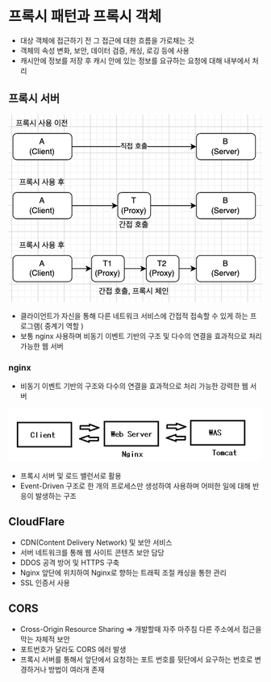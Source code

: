 # 프록시 패턴과 프록시 객체

- 대상 객체에 접근하기 전 그 접근에 대한 흐름을 가로채는 것
- 객체의 속성 변화, 보안, 데이터 검증, 캐싱, 로깅 등에 사용
- 캐시안에 정보를 저장 후 캐시 안에 있는 정보를 요규하는 요청에 대해 내부에서 처리

## 프록시 서버

![Proxy](image.png)

- 클라이언트가 자신을 통해 다른 네트워크 서비스에 간접적 접속할 수 있게 하는 프로그램( 중계기 역할 )
- 보통 nginx 사용하며 비동기 이벤트 기반의 구조 및 다수의 연결을 효과적으로 처리가능한 웹 서버

### nginx

- 비동기 이벤트 기반의 구조와 다수의 연결을 효과적으로 처리 가능한 강력한 웹 서버

![nginx](image-1.png)

- 프록시 서버 및 로드 밸런서로 활용
- Event-Driven 구조로 한 개의 프로세스만 생성하여 사용하며 어떠한 일에 대해 반응이 발생하는 구조

## CloudFlare

- CDN(Content Delivery Network) 및 보안 서비스
- 서버 네트워크를 통해 웹 사이트 콘텐츠 보안 담당
- DDOS 공격 방어 및 HTTPS 구축
- Nginx 앞단에 위치하여 Nginx로 향하는 트래픽 조절 캐싱을 통한 관리
- SSL 인증서 사용

## CORS

- Cross-Origin Resource Sharing => 개발할때 자주 마주침 다른 주소에서 접근을 막는 자체적 보안
- 포트번호가 달라도 CORS 에러 발생
- 프록시 서버를 통해서 앞단에서 요청하는 포트 번호를 뒷단에서 요구하는 번호로 변경하거나 방법이 여러개 존재
